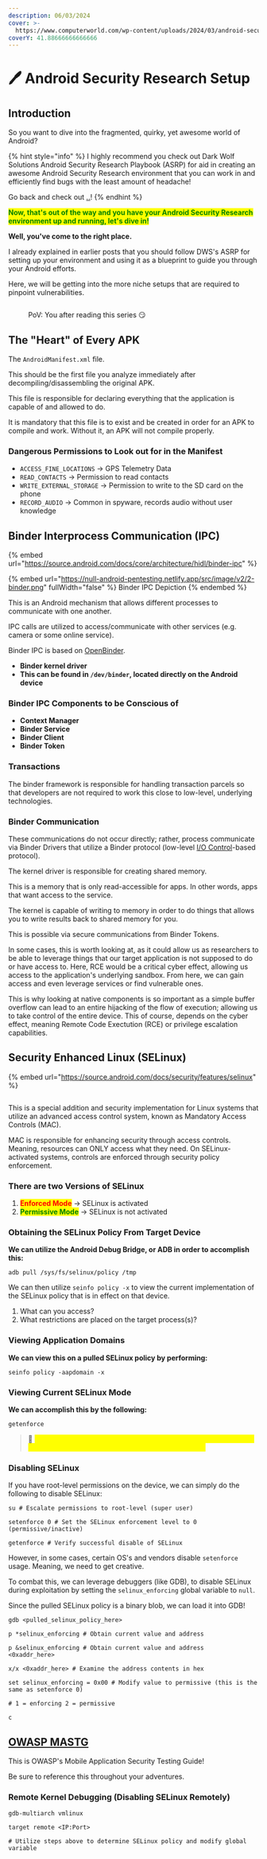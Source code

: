 ```yaml
---
description: 06/03/2024
cover: >-
  https://www.computerworld.com/wp-content/uploads/2024/03/android-security-100913715-orig.jpg?quality=50&strip=all
coverY: 41.88666666666666
---
```


# 🖊️ Android Security Research Setup

## Introduction

So you want to dive into the fragmented, quirky, yet awesome world of Android?

{% hint style="info" %}
I highly recommend you check out Dark Wolf Solutions Android Security Research Playbook (ASRP) for aid in creating an awesome Android Security Research environment that you can work in and efficiently find bugs with the least amount of headache!

Go back and check out [..](../ "mention")!
{% endhint %}

<mark style="color:green;">**Now, that's out of the way and you have your Android Security Research environment up and running, let's dive in!**</mark>

**Well, you've come to the right place.**

I already explained in earlier posts that you should follow DWS's ASRP for setting up your environment and using it as a blueprint to guide you through your Android efforts.&#x20;

Here, we will be getting into the more niche setups that are required to pinpoint vulnerabilities.&#x20;

<figure><img src="../../.gitbook/assets/Screenshot 2024-06-12 at 5.31.42 AM.png" alt=""><figcaption><p>PoV: You after reading this series <span data-gb-custom-inline data-tag="emoji" data-code="1f60f">😏</span></p></figcaption></figure>

## The "Heart" of Every APK

The `AndroidManifest.xml` file.

This should be the first file you analyze immediately after decompiling/disassembling the original APK.

This file is responsible for declaring everything that the application is capable of and allowed to do.&#x20;

It is mandatory that this file is to exist and be created in order for an APK to compile and work. Without it, an APK will not compile properly.&#x20;

### Dangerous Permissions to Look out for in the Manifest

* `ACCESS_FINE_LOCATIONS` -> GPS Telemetry Data
* `READ_CONTACTS` -> Permission to read contacts
* `WRITE_EXTERNAL_STORAGE` -> Permission to write to the SD card on the phone
* `RECORD_AUDIO` -> Common in spyware, records audio without user knowledge

## Binder Interprocess Communication (IPC)

{% embed url="https://source.android.com/docs/core/architecture/hidl/binder-ipc" %}

{% embed url="https://null-android-pentesting.netlify.app/src/image/v2/2-binder.png" fullWidth="false" %}
Binder IPC Depiction
{% endembed %}

This is an Android mechanism that allows different processes to communicate with one another.

IPC calls are utilized to access/communicate with other services (e.g. camera or some online service).

Binder IPC is based on [OpenBinder](https://en.wikipedia.org/wiki/OpenBinder).

* **Binder kernel driver**
* **This can be found in `/dev/binder`, located directly on the Android device**

### Binder IPC Components to be Conscious of

* **Context Manager**
* **Binder Service**
* **Binder Client**
* **Binder Token**

### Transactions

The binder framework is responsible for handling transaction parcels so that developers are not required to work this close to low-level, underlying technologies.

### Binder Communication

These communications do not occur directly; rather, process communicate via Binder Drivers that utilize a Binder protocol (low-level [I/O Control](https://en.wikipedia.org/wiki/Ioctl)-based protocol).

The kernel driver is responsible for creating shared memory.

This is a memory that is only read-accessible for apps. In other words, apps that want access to the service.

The kernel is capable of writing to memory in order to do things that allows you to write results back to shared memory for you.

This is possible via secure communications from Binder Tokens.

In some cases, this is worth looking at, as it could allow us as researchers to be able to leverage things that our target application is not supposed to do or have access to. Here, RCE would be a critical cyber effect, allowing us access to the application's underlying sandbox. From here, we can gain access and even leverage services or find vulnerable ones.

This is why looking at native components is so important as a simple buffer overflow can lead to an entire hijacking of the flow of execution; allowing us to take control of the entire device. This of course, depends on the cyber effect, meaning Remote Code Exectution (RCE) or privilege escalation capabilities.&#x20;

## Security Enhanced Linux (SELinux)

{% embed url="https://source.android.com/docs/security/features/selinux" %}

<figure><img src="../../.gitbook/assets/image (3) (1) (1) (1) (1) (1) (1) (1).png" alt=""><figcaption></figcaption></figure>

This is a special addition and security implementation for Linux systems that utilize an advanced access control system, known as Mandatory Access Controls (MAC).

MAC is responsible for enhancing security through access controls. Meaning, resources can ONLY access what they need. On SELinux-activated systems, controls are enforced through security policy enforcement.&#x20;

### There are two Versions of SELinux

1. <mark style="color:red;">**Enforced Mode**</mark> -> SELinux is activated
2. <mark style="color:green;">**Permissive Mode**</mark> -> SELinux is not activated

### Obtaining the SELinux Policy From Target Device

**We can utilize the Android Debug Bridge, or ADB in order to accomplish this:**

```
adb pull /sys/fs/selinux/policy /tmp
```

We can then utilize `seinfo policy -x` to view the current implementation of the SELinux policy that is in effect on that device.

1. What can you access?
2. What restrictions are placed on the target process(s)?

### Viewing Application Domains

**We can view this on a pulled SELinux policy by performing:**

```
seinfo policy -aapdomain -x
```

### Viewing Current SELinux Mode

**We can accomplish this by the following:**

```
getenforce
```

> :thinking: <mark style="color:yellow;">**Remember, enforcing = SELinux is enabled, permissive = logging is enabled and verbose, but SELinux is not enforced.**</mark>

### Disabling SELinux

If you have root-level permissions on the device, we can simply do the following to disable SELinux:

```
su # Escalate permissions to root-level (super user)

setenforce 0 # Set the SELinux enforcement level to 0 (permissive/inactive)

getenforce # Verify successful disable of SELinux
```

However, in some cases, certain OS's and vendors disable `setenforce` usage. Meaning, we need to get creative.

To combat this, we can leverage debuggers (like GDB), to disable SELinux during exploitation by setting the `selinux_enforcing` global variable to `null`.

Since the pulled SELinux policy is a binary blob, we can load it into GDB!

```
gdb <pulled_selinux_policy_here>

p *selinux_enforcing # Obtain current value and address

p &selinux_enforcing # Obtain current value and address
<0xaddr_here>

x/x <0xaddr_here> # Examine the address contents in hex

set selinux_enforcing = 0x00 # Modify value to permissive (this is the same as setenforce 0)

# 1 = enforcing 2 = permissive

c
```

## [OWASP MASTG](https://mas.owasp.org/MASTG/)

This is OWASP's Mobile Application Security Testing Guide!

Be sure to reference this throughout your adventures.

### Remote Kernel Debugging (Disabling SELinux Remotely)

```
gdb-multiarch vmlinux

target remote <IP:Port>

# Utilize steps above to determine SELinux policy and modify global variable
```
